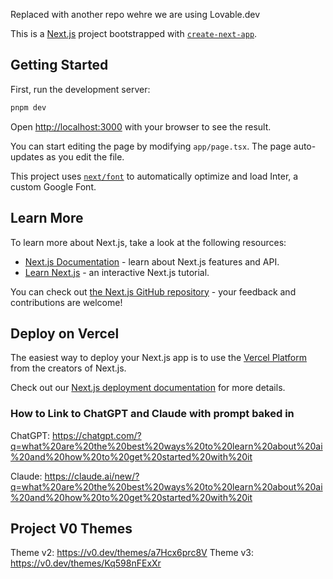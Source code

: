 Replaced with another repo wehre we are using Lovable.dev

This is a [Next.js](https://nextjs.org/) project bootstrapped with [`create-next-app`](https://github.com/vercel/next.js/tree/canary/packages/create-next-app).

## Getting Started

First, run the development server:

```bash
pnpm dev
```

Open [http://localhost:3000](http://localhost:3000) with your browser to see the result.

You can start editing the page by modifying `app/page.tsx`. The page auto-updates as you edit the file.

This project uses [`next/font`](https://nextjs.org/docs/basic-features/font-optimization) to automatically optimize and load Inter, a custom Google Font.

## Learn More

To learn more about Next.js, take a look at the following resources:

- [Next.js Documentation](https://nextjs.org/docs) - learn about Next.js features and API.
- [Learn Next.js](https://nextjs.org/learn) - an interactive Next.js tutorial.

You can check out [the Next.js GitHub repository](https://github.com/vercel/next.js/) - your feedback and contributions are welcome!

## Deploy on Vercel

The easiest way to deploy your Next.js app is to use the [Vercel Platform](https://vercel.com/new?utm_medium=default-template&filter=next.js&utm_source=create-next-app&utm_campaign=create-next-app-readme) from the creators of Next.js.

Check out our [Next.js deployment documentation](https://nextjs.org/docs/deployment) for more details.

### How to Link to ChatGPT and Claude with prompt baked in

ChatGPT: https://chatgpt.com/?q=what%20are%20the%20best%20ways%20to%20learn%20about%20ai%20and%20how%20to%20get%20started%20with%20it

Claude: https://claude.ai/new/?q=what%20are%20the%20best%20ways%20to%20learn%20about%20ai%20and%20how%20to%20get%20started%20with%20it

## Project V0 Themes
Theme v2: https://v0.dev/themes/a7Hcx6prc8V
Theme v3: https://v0.dev/themes/Kq598nFExXr
